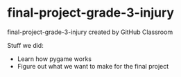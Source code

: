 # final-project-grade-3-injury
final-project-grade-3-injury created by GitHub Classroom


Stuff we did:
 - Learn how pygame works
 - Figure out what we want to make for the final project
